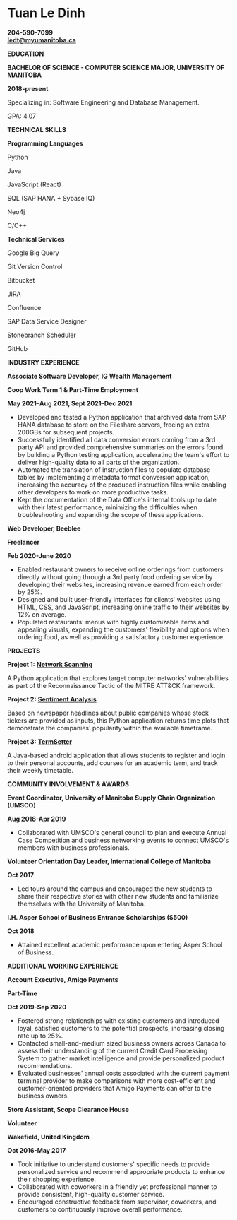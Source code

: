 # **Tuan Le Dinh**

**204-590-7099** \
**[ledt@myumanitoba.ca](mailto:ledt@myumanitoba.ca)**

**EDUCATION**

**BACHELOR OF SCIENCE - COMPUTER SCIENCE MAJOR, UNIVERSITY OF MANITOBA** 

**2018-present**

Specializing in: Software Engineering and Database Management.

GPA: 4.07

**TECHNICAL SKILLS**

**Programming Languages**

Python

Java

JavaScript (React)

SQL (SAP HANA + Sybase IQ)

Neo4j

C/C++

**Technical Services**

Google Big Query

Git Version Control

Bitbucket

JIRA

Confluence

SAP Data Service Designer

Stonebranch Scheduler

GitHub

**INDUSTRY EXPERIENCE**

**Associate Software Developer, IG Wealth Management** 

**Coop Work Term 1 & Part-Time Employment** 

**May 2021–Aug 2021, Sept 2021–Dec 2021**


- Developed and tested a Python application that archived data from SAP HANA database to store on the Fileshare servers, freeing an extra 200GBs for subsequent projects.
- Successfully identified all data conversion errors coming from a 3rd party API and provided comprehensive summaries on the errors found by building a Python testing application, accelerating the team&#39;s effort to deliver high-quality data to all parts of the organization.
- Automated the translation of instruction files to populate database tables by implementing a metadata format conversion application, increasing the accuracy of the produced instruction files while enabling other developers to work on more productive tasks.
- Kept the documentation of the Data Office&#39;s internal tools up to date with their latest performance, minimizing the difficulties when troubleshooting and expanding the scope of these applications.

**Web Developer, Beeblee**

**Freelancer** 

**Feb 2020-June 2020**

- Enabled restaurant owners to receive online orderings from customers directly without going through a 3rd party food ordering service by developing their websites, increasing revenue earned from each order by 25%.
- Designed and built user-friendly interfaces for clients&#39; websites using HTML, CSS, and JavaScript, increasing online traffic to their websites by 12% on average.
- Populated restaurants&#39; menus with highly customizable items and appealing visuals, expanding the customers&#39; flexibility and options when ordering food, as well as providing a satisfactory customer experience.

**PROJECTS**

**Project 1:** [**Network Scanning**](https://github.com/TuanDinhLe/TuanDinhLe.github.io/tree/master/NetworkScanning) 

A Python application that explores target computer networks&#39; vulnerabilities as part of the Reconnaissance Tactic of the MITRE ATT&amp;CK framework.

**Project 2:** [**Sentiment Analysis**](https://github.com/TuanDinhLe/TuanDinhLe.github.io/tree/master/SentimentAnalysis) 

Based on newspaper headlines about public companies whose stock tickers are provided as inputs, this Python application returns time plots that demonstrate the companies&#39; popularity within the available timeframe.

**Project 3:** [**TermSetter**](https://code.cs.umanitoba.ca/3350-winter-2021-a02/group-6/aurora-but-better-a02-group-6) 

A Java-based android application that allows students to register and login to their personal accounts, add courses for an academic term, and track their weekly timetable.

**COMMUNITY INVOLVEMENT &amp; AWARDS**

**Event Coordinator, University of Manitoba Supply Chain Organization (UMSCO)** 

**Aug 2018-Apr 2019**

- Collaborated with UMSCO&#39;s general council to plan and execute Annual Case Competition and business networking events to connect UMSCO&#39;s members with business professionals.

**Volunteer Orientation Day Leader, International College of Manitoba** 

**Oct 2017**

- Led tours around the campus and encouraged the new students to share their respective stories with other new students and familiarize themselves with the University of Manitoba.

**I.H. Asper School of Business Entrance Scholarships ($500)** 

**Oct 2018**

- Attained excellent academic performance upon entering Asper School of Business.

**ADDITIONAL WORKING EXPERIENCE**

**Account Executive, Amigo Payments**

**Part-Time** 

**Oct 2019-Sep 2020**

- Fostered strong relationships with existing customers and introduced loyal, satisfied customers to the potential prospects, increasing closing rate up to 25%.
- Contacted small-and-medium sized business owners across Canada to assess their understanding of the current Credit Card Processing System to gather market intelligence and provide personalized product recommendations.
- Evaluated businesses&#39; annual costs associated with the current payment terminal provider to make comparisons with more cost-efficient and customer-oriented providers that Amigo Payments can offer to the business owners.

**Store Assistant, Scope Clearance House**

**Volunteer** 

**Wakefield, United Kingdom**

**Oct 2016-May 2017**

- Took initiative to understand customers&#39; specific needs to provide personalized service and recommend appropriate products to enhance their shopping experience.
- Collaborated with coworkers in a friendly yet professional manner to provide consistent, high-quality customer service.
- Encouraged constructive feedback from supervisor, coworkers, and customers to continuously improve overall performance.
